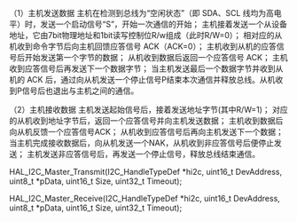 （1）主机发送数据
主机在检测到总线为“空闲状态”（即 SDA、SCL 线均为高电平）时，发送一个启动信号“S”，开始一次通信的开始；
主机接着发送一个从设备地址，它由7bit物理地址和1bit读写控制位R/w组成（此时R/W=0）；
相对应的从机收到命令字节后向主机回馈应答信号 ACK（ACK=0）；
主机收到从机的应答信号后开始发送第一个字节的数据；
从机收到数据后返回一个应答信号 ACK；
主机收到应答信号后再发送下一个数据字节；
当主机发送最后一个数据字节并收到从机的 ACK 后，通过向从机发送一个停止信号P结束本次通信并释放总线。从机收到P信号后也退出与主机之间的通信。

（2）主机接收数据
主机发送起始信号后，接着发送地址字节(其中R/W=1)；
对应的从机收到地址字节后，返回一个应答信号并向主机发送数据；
主机收到数据后向从机反馈一个应答信号ACK；
从机收到应答信号后再向主机发送下一个数据；
当主机完成接收数据后，向从机发送一个NAK，从机收到非应答信号后便停止发送；
主机发送非应答信号后，再发送一个停止信号，释放总线结束通信。

HAL_I2C_Master_Transmit(I2C_HandleTypeDef *hi2c, uint16_t DevAddress, uint8_t *pData, uint16_t Size, uint32_t Timeout);

HAL_I2C_Master_Receive(I2C_HandleTypeDef *hi2c, uint16_t DevAddress, uint8_t *pData, uint16_t Size, uint32_t Timeout);

